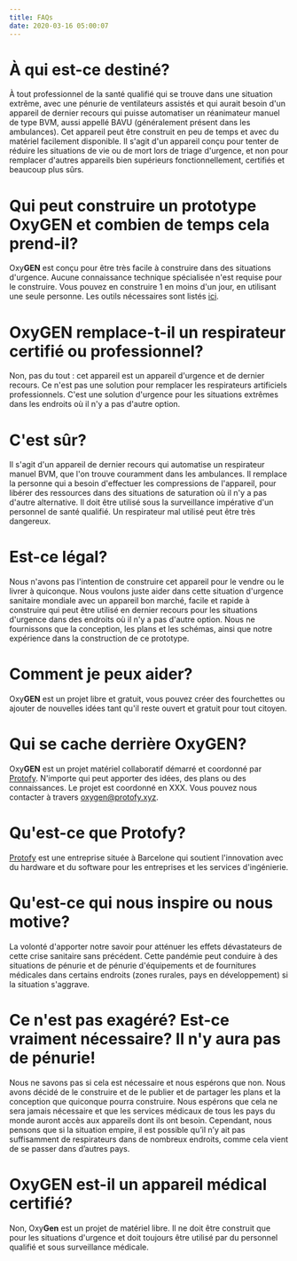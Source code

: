 ```yaml
---
title: FAQs
date: 2020-03-16 05:00:07
---
```


# À qui est-ce destiné?
À tout professionnel de la santé qualifié qui se trouve dans une situation extrême, avec une pénurie de ventilateurs assistés et qui aurait besoin d'un appareil de dernier recours qui puisse automatiser un réanimateur manuel de type BVM, aussi appellé BAVU (généralement présent dans les ambulances).
Cet appareil peut être construit en peu de temps et avec du matériel facilement disponible. Il s'agit d'un appareil conçu pour tenter de réduire les situations de vie ou de mort lors de triage d'urgence, et non pour remplacer d'autres appareils bien supérieurs fonctionnellement, certifiés et beaucoup plus sûrs.

# Qui peut construire un prototype Oxy**GEN** et combien de temps cela prend-il?
Oxy**GEN** est conçu pour être très facile à construire dans des situations d'urgence. Aucune connaissance technique spécialisée n'est requise pour le construire. Vous pouvez en construire 1 en moins d'un jour, en utilisant une seule personne. Les outils nécessaires sont listés [ici](https://github.com/ProtofyTeam/OxyGEN).

# Oxy**GEN** remplace-t-il un respirateur certifié ou professionnel?
Non, pas du tout : cet appareil est un appareil d'urgence et de dernier recours. Ce n'est pas une solution pour remplacer les respirateurs artificiels professionnels. C'est une solution d'urgence pour les situations extrêmes dans les endroits où il n'y a pas d'autre option. 

# C'est sûr?
Il s'agit d'un appareil de dernier recours qui automatise un respirateur manuel BVM, que l'on trouve couramment dans les ambulances. Il remplace la personne qui a besoin d'effectuer les compressions de l'appareil, pour libérer des ressources dans des situations de saturation où il n'y a pas d'autre alternative. Il doit être utilisé sous la surveillance impérative d'un personnel de santé qualifié. Un respirateur mal utilisé peut être très dangereux.

# Est-ce légal?
Nous n'avons pas l'intention de construire cet appareil pour le vendre ou le livrer à quiconque. 
Nous voulons juste aider dans cette situation d'urgence sanitaire mondiale avec un appareil bon marché, facile et rapide à construire qui peut être utilisé en dernier recours pour les situations d'urgence dans des endroits où il n'y a pas d'autre option. Nous ne fournissons que la conception, les plans et les schémas, ainsi que notre expérience dans la construction de ce prototype.

# Comment je peux aider?
Oxy**GEN** est un projet libre et gratuit, vous pouvez créer des fourchettes ou ajouter de nouvelles idées tant qu'il reste ouvert et gratuit pour tout citoyen.

# Qui se cache derrière Oxy**GEN**?
Oxy**GEN** est un projet matériel collaboratif démarré et coordonné par [Protofy](https://protofy.xyz). N'importe qui peut apporter des idées, des plans ou des connaissances. Le projet est coordonné en XXX. Vous pouvez nous contacter à travers oxygen@protofy.xyz. 

# Qu'est-ce que Protofy?
[Protofy](https://protofy.xyz) est une entreprise située à Barcelone qui soutient l'innovation avec du hardware et du software pour les entreprises et les services d'ingénierie.

# Qu'est-ce qui nous inspire ou nous motive?
La volonté d'apporter notre savoir pour atténuer les effets dévastateurs de cette crise sanitaire sans précédent. Cette pandémie peut conduire à des situations de pénurie et de pénurie d'équipements et de fournitures médicales dans certains endroits (zones rurales, pays en développement) si la situation s'aggrave.

# Ce n'est pas exagéré? Est-ce vraiment nécessaire? Il n'y aura pas de pénurie!
Nous ne savons pas si cela est nécessaire et nous espérons que non. Nous avons décidé de le construire et de le publier et de partager les plans et la conception que quiconque pourra construire. Nous espérons que cela ne sera jamais nécessaire et que les services médicaux de tous les pays du monde auront accès aux appareils dont ils ont besoin. Cependant, nous pensons que si la situation empire, il est possible qu’il n’y ait pas suffisamment de respirateurs dans de nombreux endroits, comme cela vient de se passer dans d’autres pays.

# Oxy**GEN** est-il un appareil médical certifié?
Non, Oxy**Gen** est un projet de matériel libre. Il ne doit être construit que pour les situations d'urgence et doit toujours être utilisé par du personnel qualifié et sous surveillance médicale.
